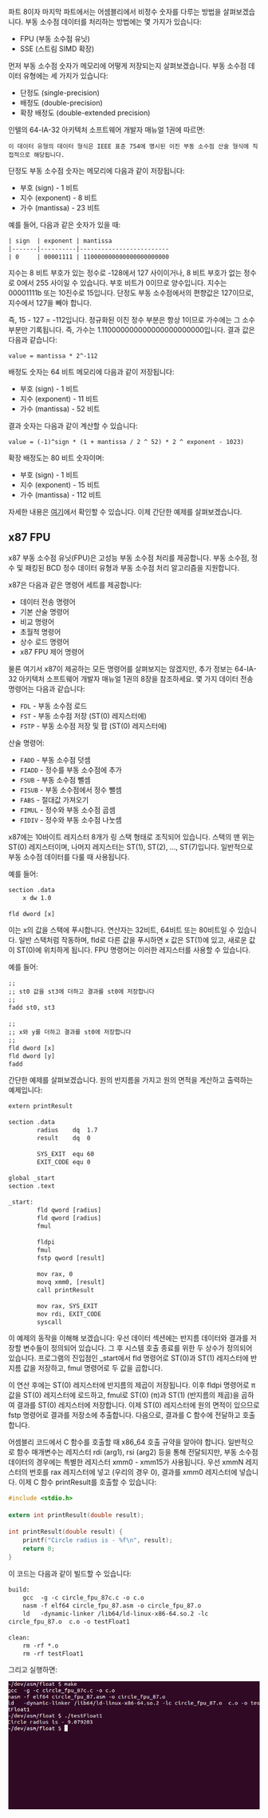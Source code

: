 파트 8이자 마지막 파트에서는 어셈블리에서 비정수 숫자를 다루는 방법을 살펴보겠습니다. 부동 소수점 데이터를 처리하는 방법에는 몇 가지가 있습니다:

* FPU (부동 소수점 유닛)
* SSE (스트림 SIMD 확장)
  
먼저 부동 소수점 숫자가 메모리에 어떻게 저장되는지 살펴보겠습니다. 부동 소수점 데이터 유형에는 세 가지가 있습니다:

* 단정도 (single-precision)
* 배정도 (double-precision)
* 확장 배정도 (double-extended precision)

인텔의 64-IA-32 아키텍처 소프트웨어 개발자 매뉴얼 1권에 따르면:

```
이 데이터 유형의 데이터 형식은 IEEE 표준 754에 명시된 이진 부동 소수점 산술 형식에 직접적으로 해당됩니다.
```

단정도 부동 소수점 숫자는 메모리에 다음과 같이 저장됩니다:

* 부호 (sign) - 1 비트
* 지수 (exponent) - 8 비트
* 가수 (mantissa) - 23 비트
  
예를 들어, 다음과 같은 숫자가 있을 때:

    | sign 	| exponent | mantissa
    |-------|----------|-------------------------
    | 0  	| 00001111 | 110000000000000000000000

지수는 8 비트 부호가 있는 정수로 -128에서 127 사이이거나, 8 비트 부호가 없는 정수로 0에서 255 사이일 수 있습니다. 
부호 비트가 0이므로 양수입니다. 지수는 00001111b 또는 10진수로 15입니다. 단정도 부동 소수점에서의 편향값은 127이므로, 지수에서 127을 빼야 합니다.

즉, 15 - 127 = -112입니다. 정규화된 이진 정수 부분은 항상 1이므로 가수에는 그 소수 부분만 기록됩니다. 
즉, 가수는 1.110000000000000000000000입니다. 결과 값은 다음과 같습니다:

```
value = mantissa * 2^-112
```

배정도 숫자는 64 비트 메모리에 다음과 같이 저장됩니다:

* 부호 (sign) - 1 비트
* 지수 (exponent) - 11 비트
* 가수 (mantissa) - 52 비트

결과 숫자는 다음과 같이 계산할 수 있습니다:

```
value = (-1)^sign * (1 + mantissa / 2 ^ 52) * 2 ^ exponent - 1023)
```

확장 배정도는 80 비트 숫자이며:

* 부호 (sign) - 1 비트
* 지수 (exponent) - 15 비트
* 가수 (mantissa) - 112 비트

자세한 내용은 [여기](https://en.wikipedia.org/wiki/Extended_precision)에서 확인할 수 있습니다.
이제 간단한 예제를 살펴보겠습니다.

## x87 FPU

x87 부동 소수점 유닛(FPU)은 고성능 부동 소수점 처리를 제공합니다. 
부동 소수점, 정수 및 패킹된 BCD 정수 데이터 유형과 부동 소수점 처리 알고리즘을 지원합니다.

x87은 다음과 같은 명령어 세트를 제공합니다:

* 데이터 전송 명령어
* 기본 산술 명령어
* 비교 명령어
* 초월적 명령어
* 상수 로드 명령어
* x87 FPU 제어 명령어
  
물론 여기서 x87이 제공하는 모든 명령어를 살펴보지는 않겠지만,
추가 정보는 64-IA-32 아키텍처 소프트웨어 개발자 매뉴얼 1권의 8장을 참조하세요. 몇 가지 데이터 전송 명령어는 다음과 같습니다:

* `FDL` - 부동 소수점 로드
* `FST` - 부동 소수점 저장 (ST(0) 레지스터에)
* `FSTP` - 부동 소수점 저장 및 팝 (ST(0) 레지스터에)
  
산술 명령어:

* `FADD` - 부동 소수점 덧셈
* `FIADD` - 정수를 부동 소수점에 추가
* `FSUB` - 부동 소수점 뺄셈
* `FISUB` - 부동 소수점에서 정수 뺄셈
* `FABS` - 절대값 가져오기
* `FIMUL` - 정수와 부동 소수점 곱셈
* `FIDIV` - 정수와 부동 소수점 나눗셈

x87에는 10바이트 레지스터 8개가 링 스택 형태로 조직되어 있습니다. 스택의 맨 위는 ST(0) 레지스터이며, 나머지 레지스터는 ST(1), ST(2), ..., ST(7)입니다. 일반적으로 부동 소수점 데이터를 다룰 때 사용됩니다.

예를 들어:

```assembly
section .data
    x dw 1.0

fld dword [x]
```

이는 x의 값을 스택에 푸시합니다. 연산자는 32비트, 64비트 또는 80비트일 수 있습니다. 
일반 스택처럼 작동하며, fld로 다른 값을 푸시하면 x 값은 ST(1)에 있고, 새로운 값이 ST(0)에 위치하게 됩니다.
FPU 명령어는 이러한 레지스터를 사용할 수 있습니다. 

예를 들어:

```assembly
;;
;; st0 값을 st3에 더하고 결과를 st0에 저장합니다
;;
fadd st0, st3

;;
;; x와 y를 더하고 결과를 st0에 저장합니다
;;
fld dword [x]
fld dword [y]
fadd
```

간단한 예제를 살펴보겠습니다.
원의 반지름을 가지고 원의 면적을 계산하고 출력하는 예제입니다:

```assembly
extern printResult

section .data
		radius    dq  1.7
		result    dq  0

		SYS_EXIT  equ 60
		EXIT_CODE equ 0

global _start
section .text

_start:
		fld qword [radius]
		fld qword [radius]
		fmul

		fldpi
		fmul
		fstp qword [result]

		mov rax, 0
		movq xmm0, [result]
		call printResult

		mov rax, SYS_EXIT
		mov rdi, EXIT_CODE
		syscall
```

이 예제의 동작을 이해해 보겠습니다: 
우선 데이터 섹션에는 반지름 데이터와 결과를 저장할 변수들이 정의되어 있습니다.
그 후 시스템 호출 종료를 위한 두 상수가 정의되어 있습니다. 프로그램의 진입점인 _start에서 fld 명령어로 ST(0)과 ST(1) 레지스터에 반지름 값을 저장하고, fmul 명령어로 두 값을 곱합니다.

이 연산 후에는 ST(0) 레지스터에 반지름의 제곱이 저장됩니다.
이후 fldpi 명령어로 π 값을 ST(0) 레지스터에 로드하고, fmul로 ST(0) (π)과 ST(1) (반지름의 제곱)을 곱하여 결과를 ST(0) 레지스터에 저장합니다. 
이제 ST(0) 레지스터에 원의 면적이 있으므로 fstp 명령어로 결과를 저장소에 추출합니다. 다음으로, 결과를 C 함수에 전달하고 호출합니다.

어셈블리 코드에서 C 함수를 호출할 때 x86_64 호출 규약을 알아야 합니다.
일반적으로 함수 매개변수는 레지스터 rdi (arg1), rsi (arg2) 등을 통해 전달되지만, 부동 소수점 데이터의 경우에는 특별한 레지스터 xmm0 - xmm15가 사용됩니다.
우선 xmmN 레지스터의 번호를 rax 레지스터에 넣고 (우리의 경우 0), 결과를 xmm0 레지스터에 넣습니다. 이제 C 함수 printResult를 호출할 수 있습니다:

```C
#include <stdio.h>

extern int printResult(double result);

int printResult(double result) {
	printf("Circle radius is - %f\n", result);
	return 0;
}
```

이 코드는 다음과 같이 빌드할 수 있습니다:

```
build:
	gcc  -g -c circle_fpu_87c.c -o c.o
	nasm -f elf64 circle_fpu_87.asm -o circle_fpu_87.o
	ld   -dynamic-linker /lib64/ld-linux-x86-64.so.2 -lc circle_fpu_87.o  c.o -o testFloat1

clean:
	rm -rf *.o
	rm -rf testFloat1
```

그리고 실행하면:

![result](/content/assets/result_asm_8.png)


